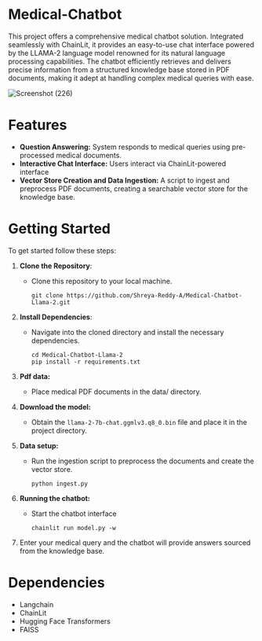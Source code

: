 # Medical-Chatbot

This project offers a comprehensive medical chatbot solution. Integrated seamlessly with ChainLit, it provides an easy-to-use chat interface powered by the LLAMA-2 language model renowned for its natural language processing capabilities. The chatbot efficiently retrieves and delivers precise information from a structured knowledge base stored in PDF documents, making it adept at handling complex medical queries with ease.

![Screenshot (226)](https://github.com/Shreya-Reddy-A/Medical-Chatbot-Llama-2/assets/122392746/bdc204f8-b988-4e0a-9590-129287aa0d60)

# Features
  - **Question Answering:** System responds to medical queries using pre-processed medical documents.
  - **Interactive Chat Interface:** Users interact via ChainLit-powered interface
  - **Vector Store Creation and Data Ingestion:** A script to ingest and preprocess PDF documents, creating a searchable vector store for the knowledge base.

# Getting Started
To get started follow these steps:

1. **Clone the Repository**:
   - Clone this repository to your local machine.
     ```
     git clone https://github.com/Shreya-Reddy-A/Medical-Chatbot-Llama-2.git
     ```

3. **Install Dependencies**:
   - Navigate into the cloned directory and install the necessary dependencies.
     ```
     cd Medical-Chatbot-Llama-2
     pip install -r requirements.txt
     ```
5. **Pdf data:**
   - Place medical PDF documents in the data/ directory.
  
6. **Download the model:**
   - Obtain the ```llama-2-7b-chat.ggmlv3.q8_0.bin``` file and place it in the project directory.
   
7. **Data setup:**
   - Run the ingestion script to preprocess the documents and create the vector store.
     ```
     python ingest.py
     ```
8. **Running the chatbot:**
   - Start the chatbot interface
     ```
     chainlit run model.py -w
     ```
7. Enter your medical query and the chatbot will provide answers sourced from the knowledge base.

# Dependencies
  - Langchain
  - ChainLit
  - Hugging Face Transformers
  - FAISS
